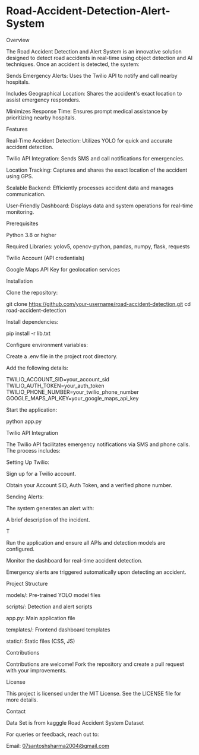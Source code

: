 # Road-Accident-Detection-Alert-System

Overview

The Road Accident Detection and Alert System is an innovative solution designed to detect road accidents in real-time using object detection and  AI techniques. Once an accident is detected, the system:

Sends Emergency Alerts: Uses the Twilio API to notify and call nearby hospitals.

Includes Geographical Location: Shares the accident's exact location to assist emergency responders.

Minimizes Response Time: Ensures prompt medical assistance by prioritizing nearby hospitals.

Features

Real-Time Accident Detection: Utilizes YOLO for quick and accurate accident detection.

Twilio API Integration: Sends SMS and call notifications for emergencies.

Location Tracking: Captures and shares the exact location of the accident using GPS.

Scalable Backend: Efficiently processes accident data and manages communication.

User-Friendly Dashboard: Displays data and system operations for real-time monitoring.

Prerequisites

Python 3.8 or higher

Required Libraries: yolov5, opencv-python, pandas, numpy, flask, requests

Twilio Account (API credentials)

Google Maps API Key for geolocation services

Installation

Clone the repository:

git clone https://github.com/your-username/road-accident-detection.git
cd road-accident-detection

Install dependencies:

pip install -r lib.txt

Configure environment variables:

Create a .env file in the project root directory.

Add the following details:

TWILIO_ACCOUNT_SID=your_account_sid
TWILIO_AUTH_TOKEN=your_auth_token
TWILIO_PHONE_NUMBER=your_twilio_phone_number
GOOGLE_MAPS_API_KEY=your_google_maps_api_key

Start the application:

python app.py

Twilio API Integration

The Twilio API facilitates emergency notifications via SMS and phone calls. The process includes:

Setting Up Twilio:

Sign up for a Twilio account.

Obtain your Account SID, Auth Token, and a verified phone number.

Sending Alerts:

The system generates an alert with:

A brief description of the incident.

T

Run the application and ensure all APIs and detection models are configured.

Monitor the dashboard for real-time accident detection.

Emergency alerts are triggered automatically upon detecting an accident.

Project Structure

models/: Pre-trained YOLO model files

scripts/: Detection and alert scripts

app.py: Main application file

templates/: Frontend dashboard templates

static/: Static files (CSS, JS)

Contributions

Contributions are welcome! Fork the repository and create a pull request with your improvements.

License

This project is licensed under the MIT License. See the LICENSE file for more details.

Contact

Data Set is from kagggle Road Accident System Dataset

For queries or feedback, reach out to:

Email: 07santoshsharma2004@gmail.com


